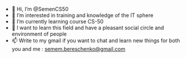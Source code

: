 - 👋 Hi, I’m @SemenCS50
- 👀 I’m interested in training and knowledge of the IT sphere
- 🌱 I’m currently learning course CS-50
- 💞️ I want to learn this field and have a pleasant social circle and environment of people
- 📫 Write to my gmail if you want to chat and learn new things for both you and me : semem.bereschenko@gmail.com

<!---
SemenCS50/SemenCS50 is a ✨ special ✨ repository because its `README.md` (this file) appears on your GitHub profile.
You can click the Preview link to take a look at your changes.
--->
